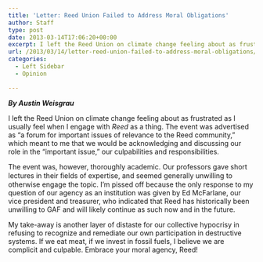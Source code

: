 ```yaml
---
title: 'Letter: Reed Union Failed to Address Moral Obligations'
author: Staff
type: post
date: 2013-03-14T17:06:20+00:00
excerpt: I left the Reed Union on climate change feeling about as frustrated as I usually feel when I engage with Reed as a thing. The event was advertised as "a forum for important issues of relevance to the Reed community," which meant to me that we would be acknowledging and discussing our role in the "important issue," our culpabilities and responsibilities.
url: /2013/03/14/letter-reed-union-failed-to-address-moral-obligations/
categories:
  - Left Sidebar
  - Opinion

---
```

_**By Austin Weisgrau**_

I left the Reed Union on climate change feeling about as frustrated as I usually feel when I engage with _Reed_ as a thing. The event was advertised as &#8220;a forum for important issues of relevance to the Reed community,&#8221; which meant to me that we would be acknowledging and discussing our role in the &#8220;important issue,&#8221; our culpabilities and responsibilities.

The event was, however, thoroughly academic. Our professors gave short lectures in their ﬁelds of expertise, and seemed generally unwilling to otherwise engage the topic. I&#8217;m pissed off because the only response to my question of our agency as an institution was given by Ed McFarlane, our vice president and treasurer, who indicated that Reed has historically been unwilling to GAF and will likely continue as such now and in the future.

My take-away is another layer of distaste for our collective hypocrisy in refusing to recognize and remediate our own participation in destructive systems. If we eat meat, if we invest in fossil fuels, I believe we are complicit and culpable. Embrace your moral agency, Reed!